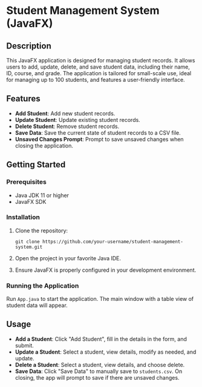 # Student Management System (JavaFX)

## Description
This JavaFX application is designed for managing student records. It allows users to add, update, delete, and save student data, including their name, ID, course, and grade. The application is tailored for small-scale use, ideal for managing up to 100 students, and features a user-friendly interface.

## Features
- **Add Student**: Add new student records.
- **Update Student**: Update existing student records.
- **Delete Student**: Remove student records.
- **Save Data**: Save the current state of student records to a CSV file.
- **Unsaved Changes Prompt**: Prompt to save unsaved changes when closing the application.

## Getting Started

### Prerequisites
- Java JDK 11 or higher
- JavaFX SDK

### Installation
1. Clone the repository:
   ```
   git clone https://github.com/your-username/student-management-system.git
   ```
2. Open the project in your favorite Java IDE.

3. Ensure JavaFX is properly configured in your development environment.

### Running the Application
Run `App.java` to start the application. The main window with a table view of student data will appear.

## Usage

- **Add a Student**: Click "Add Student", fill in the details in the form, and submit.
- **Update a Student**: Select a student, view details, modify as needed, and update.
- **Delete a Student**: Select a student, view details, and choose delete.
- **Save Data**: Click "Save Data" to manually save to `students.csv`. On closing, the app will prompt to save if there are unsaved changes.
